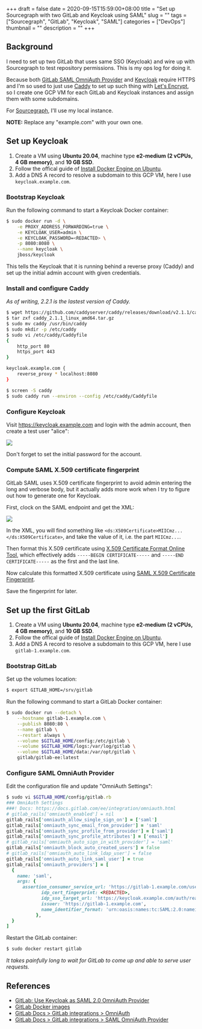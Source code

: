+++ 
draft = false
date = 2020-09-15T15:59:00+08:00
title = "Set up Sourcegraph with two GitLab and Keycloak using SAML"
slug = "" 
tags = ["Sourcegraph", "GitLab", "Keycloak", "SAML"]
categories = ["DevOps"]
thumbnail = "<no value>"
description = ""
+++

## Background

I need to set up two GitLab that uses same SSO (Keycloak) and wire up with Sourcegraph to test repository permissions. This is my ops log for doing it.

Because both [GitLab SAML OmniAuth Provider](https://docs.gitlab.com/ee/integration/saml.html) and [Keycloak](https://twitter.com/jc_unknwon/status/1305417765667315712?s=20) require HTTPS and I'm so used to just use [Caddy](https://caddyserver.com/) to set up such thing with [Let's Encrypt](https://letsencrypt.org/), so I create one GCP VM for each GitLab and Keycloak instances and assign them with some subdomains.

For [Sourcegraph](https://sourcegraph.com/), I'll use my local instance.

**NOTE:** Replace any "example.com" with your own one.

## Set up Keycloak

1. Create a VM using **Ubuntu 20.04**, machine type **e2-medium (2 vCPUs, 4 GB memory)**, and **10 GB SSD**.
2. Follow the offical guide of [Install Docker Engine on Ubuntu](https://docs.docker.com/engine/install/ubuntu/).
3. Add a DNS A record to resolve a subdomain to this GCP VM, here I use `keycloak.example.com`.

### Bootstrap Keycloak

Run the following command to start a Keycloak Docker container:

```sh
$ sudo docker run -d \
    -e PROXY_ADDRESS_FORWARDING=true \
    -e KEYCLOAK_USER=admin \
    -e KEYCLOAK_PASSWORD=<REDACTED> \
    -p 8080:8080 \
    --name keycloak \
    jboss/keycloak
```

This tells the Keycloak that it is running behind a reverse proxy (Caddy) and set up the initial admin account with given credentials.

### Install and configure Caddy

_As of writing, 2.2.1 is the lastest version of Caddy._

```sh
$ wget https://github.com/caddyserver/caddy/releases/download/v2.1.1/caddy_2.1.1_linux_amd64.tar.gz
$ tar zxf caddy_2.1.1_linux_amd64.tar.gz
$ sudo mv caddy /usr/bin/caddy
$ sudo mkdir -p /etc/caddy
$ sudo vi /etc/caddy/Caddyfile
{
    http_port 80
    https_port 443
}

keycloak.example.com {
    reverse_proxy * localhost:8080
}

$ screen -S caddy
$ sudo caddy run --environ --config /etc/caddy/Caddyfile
```

### Configure Keycloak

Visit https://keycloak.example.com and login with the admin account, then create a test user "alice":

![](/img/200915/keycloak_alice.png)

Don't forget to set the initial password for the account.

### Compute SAML X.509 certificate fingerprint

GitLab SAML uses X.509 certificate fingerprint to avoid admin entering the long and verbose body, but it actually adds more work when I try to figure out how to generate one for Keycloak.

First, clock on the SAML endpoint and get the XML:

![](/img/200915/keycloak_saml_endpoint.png)

In the XML, you will find something like `<ds:X509Certificate>MIICmz...</ds:X509Certificate>`, and take the value of it, i.e. the part `MIICmz...`.

Then format this X.509 certificate using [X.509 Certificate Format Online Tool](https://www.samltool.com/format_x509cert.php), which effectively adds `-----BEGIN CERTIFICATE-----` and `-----END CERTIFICATE-----` as the first and the last line.

Now calculate this formatted X.509 certificate using [SAML X.509 Certificate Fingerprint](https://www.samltool.com/fingerprint.php).

Save the fingerprint for later.

## Set up the first GitLab

1. Create a VM using **Ubuntu 20.04**, machine type **e2-medium (2 vCPUs, 4 GB memory)**, and **10 GB SSD**.
2. Follow the offical guide of [Install Docker Engine on Ubuntu](https://docs.docker.com/engine/install/ubuntu/).
3. Add a DNS A record to resolve a subdomain to this GCP VM, here I use `gitlab-1.example.com`.

### Bootstrap GitLab

Set up the volumes location:

```sh 
$ export GITLAB_HOME=/srv/gitlab
```

Run the following command to start a GitLab Docker container:

```sh
$ sudo docker run --detach \
    --hostname gitlab-1.example.com \
    --publish 8080:80 \
    --name gitlab \
    --restart always \
    --volume $GITLAB_HOME/config:/etc/gitlab \
    --volume $GITLAB_HOME/logs:/var/log/gitlab \
    --volume $GITLAB_HOME/data:/var/opt/gitlab \
    gitlab/gitlab-ee:latest
```

### Configure SAML OmniAuth Provider

Edit the configuration file and update "OmniAuth Settings":

```ruby
$ sudo vi $GITLAB_HOME/config/gitlab.rb
### OmniAuth Settings
###! Docs: https://docs.gitlab.com/ee/integration/omniauth.html
# gitlab_rails['omniauth_enabled'] = nil
gitlab_rails['omniauth_allow_single_sign_on'] = ['saml']
gitlab_rails['omniauth_sync_email_from_provider'] = 'saml'
gitlab_rails['omniauth_sync_profile_from_provider'] = ['saml']
gitlab_rails['omniauth_sync_profile_attributes'] = ['email']
# gitlab_rails['omniauth_auto_sign_in_with_provider'] = 'saml'
gitlab_rails['omniauth_block_auto_created_users'] = false
# gitlab_rails['omniauth_auto_link_ldap_user'] = false
gitlab_rails['omniauth_auto_link_saml_user'] = true
gitlab_rails['omniauth_providers'] = [
  {
    name: 'saml',
    args: {
      assertion_consumer_service_url: 'https://gitlab-1.example.com/users/auth/saml/callback',
             idp_cert_fingerprint: <REDACTED>,
             idp_sso_target_url: 'https://keycloak.example.com/auth/realms/master/protocol/saml/clients/gitlab-1.example.com',
             issuer: 'https://gitlab-1.example.com',
             name_identifier_format: 'urn:oasis:names:tc:SAML:2.0:nameid-format:persistent'
           },
  }
]
```

Restart the GitLab container:

```sh
$ sudo docker restart gitlab
```

_It takes painfully long to wait for GitLab to come up and able to serve user requests._

## References

- [GitLab: Use Keycloak as SAML 2.0 OmniAuth Provider](https://edenmal.moe/post/2018/GitLab-Keycloak-SAML-2-0-OmniAuth-Provider)
- [GitLab Docker images](https://docs.gitlab.com/omnibus/docker/)
- [GitLab Docs > GitLab integrations > OmniAuth](https://docs.gitlab.com/ee/integration/omniauth.html)
- [GitLab Docs > GitLab integrations > SAML OmniAuth Provider](https://docs.gitlab.com/ee/integration/saml.html)
